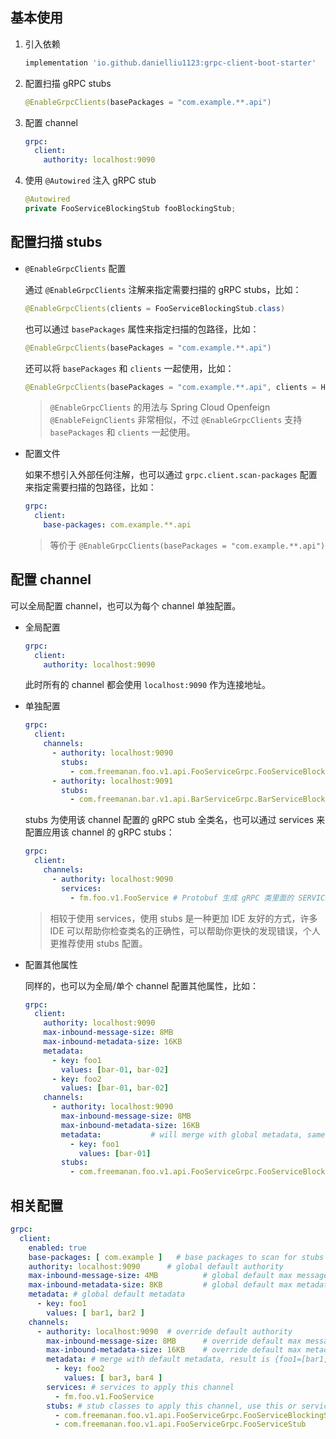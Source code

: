 ## 基本使用

1. 引入依赖

    ```groovy
    implementation 'io.github.danielliu1123:grpc-client-boot-starter'
    ```

2. 配置扫描 gRPC stubs

    ```java
    @EnableGrpcClients(basePackages = "com.example.**.api")
    ```

3. 配置 channel

    ```yaml
    grpc:
      client:
        authority: localhost:9090
    ```

4. 使用 `@Autowired` 注入 gRPC stub

    ```java
    @Autowired
    private FooServiceBlockingStub fooBlockingStub;
    ```

## 配置扫描 stubs

- `@EnableGrpcClients` 配置

  通过 `@EnableGrpcClients` 注解来指定需要扫描的 gRPC stubs，比如：

    ```java
    @EnableGrpcClients(clients = FooServiceBlockingStub.class)
    ```    

  也可以通过 `basePackages` 属性来指定扫描的包路径，比如：

    ```java
    @EnableGrpcClients(basePackages = "com.example.**.api")
    ```

  还可以将 `basePackages` 和 `clients` 一起使用，比如：

    ```java
    @EnableGrpcClients(basePackages = "com.example.**.api", clients = HealthBlockingStub.class)
    ```

  > `@EnableGrpcClients` 的用法与 Spring Cloud Openfeign `@EnableFeignClients` 非常相似，不过 `@EnableGrpcClients`
  支持 `basePackages` 和 `clients` 一起使用。

- 配置文件

  如果不想引入外部任何注解，也可以通过 `grpc.client.scan-packages` 配置来指定需要扫描的包路径，比如：

  ```yaml
  grpc:
    client:
      base-packages: com.example.**.api
  ```

  > 等价于 `@EnableGrpcClients(basePackages = "com.example.**.api")`

## 配置 channel

可以全局配置 channel，也可以为每个 channel 单独配置。

- 全局配置

  ```yaml
  grpc:
    client:
      authority: localhost:9090
  ```   

  此时所有的 channel 都会使用 `localhost:9090` 作为连接地址。

- 单独配置

  ```yaml
  grpc:
    client:
      channels:
        - authority: localhost:9090
          stubs:
            - com.freemanan.foo.v1.api.FooServiceGrpc.FooServiceBlockingStub
        - authority: localhost:9091
          stubs:
            - com.freemanan.bar.v1.api.BarServiceGrpc.BarServiceBlockingStub
  ```

  stubs 为使用该 channel 配置的 gRPC stub 全类名，也可以通过 services 来配置应用该 channel 的 gRPC stubs：

  ```yaml
  grpc:
    client:
      channels:
        - authority: localhost:9090
          services:
            - fm.foo.v1.FooService # Protobuf 生成 gRPC 类里面的 SERVICE_NAME 常量值，格式为：<package>.<service>
  ```

  > 相较于使用 services，使用 stubs 是一种更加 IDE 友好的方式，许多 IDE 可以帮助你检查类名的正确性，可以帮助你更快的发现错误，个人更推荐使用
  stubs 配置。

- 配置其他属性

  同样的，也可以为全局/单个 channel 配置其他属性，比如：

  ```yaml
  grpc:
    client:
      authority: localhost:9090
      max-inbound-message-size: 8MB
      max-inbound-metadata-size: 16KB
      metadata:
        - key: foo1
          values: [bar-01, bar-02]
        - key: foo2
          values: [bar-01, bar-02]
      channels:
        - authority: localhost:9090
          max-inbound-message-size: 8MB
          max-inbound-metadata-size: 16KB
          metadata:           # will merge with global metadata, same key will be overwritten, different key will be added, the result is: {foo1: [bar-01], foo2: [bar-01, bar-02]}
            - key: foo1
              values: [bar-01]
          stubs:
            - com.freemanan.foo.v1.api.FooServiceGrpc.FooServiceBlockingStub
  ```  

## 相关配置

```yaml
grpc:
  client:
    enabled: true
    base-packages: [ com.example ]   # base packages to scan for stubs
    authority: localhost:9090      # global default authority
    max-inbound-message-size: 4MB          # global default max message size
    max-inbound-metadata-size: 8KB         # global default max metadata size
    metadata: # global default metadata
      - key: foo1
        values: [ bar1, bar2 ]
    channels:
      - authority: localhost:9090  # override default authority
        max-inbound-message-size: 8MB      # override default max message size
        max-inbound-metadata-size: 16KB    # override default max metadata size
        metadata: # merge with default metadata, result is {foo1=[bar1, bar2], foo2=[bar3, bar4]}
          - key: foo2
            values: [ bar3, bar4 ]
        services: # services to apply this channel
          - fm.foo.v1.FooService
        stubs: # stub classes to apply this channel, use this or services, use this first if both set
          - com.freemanan.foo.v1.api.FooServiceGrpc.FooServiceBlockingStub
          - com.freemanan.foo.v1.api.FooServiceGrpc.FooServiceStub
```
